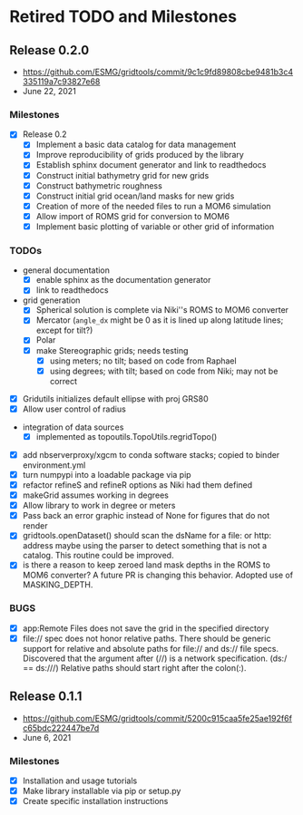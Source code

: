 # Retired TODO and Milestones

## Release 0.2.0
 * https://github.com/ESMG/gridtools/commit/9c1c9fd89808cbe9481b3c4335119a7c93827e68
 * June 22, 2021

### Milestones

 - [X] Release 0.2
   - [X] Implement a basic data catalog for data management
   - [X] Improve reproducibility of grids produced by the library
   - [X] Establish sphinx document generator and link to readthedocs
   - [X] Construct initial bathymetry grid for new grids
   - [X] Construct bathymetric roughness
   - [X] Construct initial grid ocean/land masks for new grids
   - [X] Creation of more of the needed files to run a MOM6 simulation
   - [X] Allow import of ROMS grid for conversion to MOM6
   - [X] Implement basic plotting of variable or other grid of information

### TODOs

 - general documentation
   - [X] enable sphinx as the documentation generator
   - [X] link to readthedocs
 - grid generation
   - [X] Spherical solution is complete via Niki''s ROMS to MOM6 converter
   - [X] Mercator (`angle_dx` might be 0 as it is lined up along
         latitude lines; except for tilt?)
   - [X] Polar
   - [X] make Stereographic grids; needs testing
     - [X] using meters; no tilt; based on code from Raphael
     - [X] using degrees; with tilt; based on code from Niki; may not be correct
 - [X] Gridutils initializes default ellipse with proj GRS80
 - [X] Allow user control of radius
 - integration of data sources
   - [X] implemented as topoutils.TopoUtils.regridTopo()
 - [X] add nbserverproxy/xgcm to conda software stacks; copied to
       binder environment.yml
 - [X] turn numpypi into a loadable package via pip
 - [X] refactor refineS and refineR options as Niki had them defined
 - [X] makeGrid assumes working in degrees
 - [X] Allow library to work in degree or meters
 - [X] Pass back an error graphic instead of None for figures that do
       not render
 - [X] gridtools.openDataset() should scan the dsName for a file: or
       http: address maybe using the parser to detect something that
       is not a catalog.  This routine could be improved.
 - [X] is there a reason to keep zeroed land mask depths in the ROMS
       to MOM6 converter? A future PR is changing this behavior.
       Adopted use of MASKING_DEPTH.

### BUGS
 - [X] app:Remote Files does not save the grid in the specified directory
 - [X] file:// spec does not honor relative paths.  There should be
       generic support for relative and absolute paths for file:// and
       ds:// file specs.  Discovered that the argument after (//) is
       a network specification.  (ds:/ == ds:///)  Relative paths
       should start right after the colon(:).

## Release 0.1.1
 * https://github.com/ESMG/gridtools/commit/5200c915caa5fe25ae192f6fc65bdc222447be7d
 * June 6, 2021

### Milestones

 - [X] Installation and usage tutorials
 - [X] Make library installable via pip or setup.py
 - [X] Create specific installation instructions
